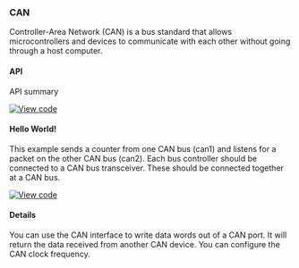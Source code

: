 ### CAN

Controller-Area Network (CAN) is a bus standard that allows microcontrollers and devices to communicate with each other without going through a host computer.

#### API

API summary

[![View code](https://www.mbed.com/embed/?type=library)](https://docs.mbed.com/docs/mbed-os-api/en/mbed-os-5.5/api/CAN_8h_source.html)

#### Hello World!

This example sends a counter from one CAN bus (can1) and listens for a packet on the other CAN bus (can2). Each bus controller should be connected to a CAN bus transceiver. These should be connected together at a CAN bus.

[![View code](https://www.mbed.com/embed/?url=https://developer.mbed.org/teams/mbed_example/code/CAN_ex_1/)](https://developer.mbed.org/teams/mbed_example/code/CAN_ex_1/file/5791101761f9/main.cpp)


#### Details

You can use the CAN interface to write data words out of a CAN port. It will return the data received from another CAN device. You can configure the CAN clock frequency.
